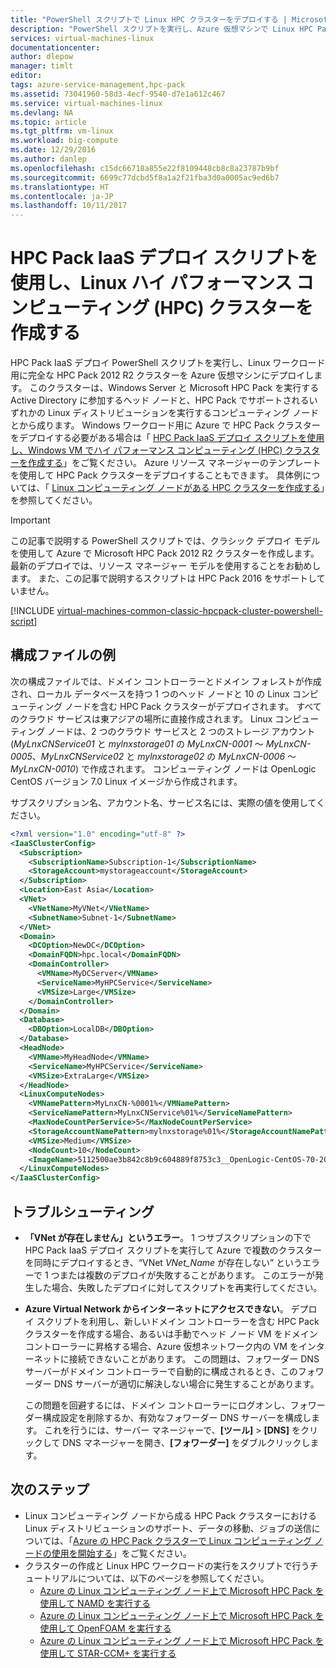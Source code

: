 ```yaml
---
title: "PowerShell スクリプトで Linux HPC クラスターをデプロイする | Microsoft Docs"
description: "PowerShell スクリプトを実行し、Azure 仮想マシンで Linux HPC Pack 2012 R2 クラスターをデプロイします"
services: virtual-machines-linux
documentationcenter: 
author: dlepow
manager: timlt
editor: 
tags: azure-service-management,hpc-pack
ms.assetid: 73041960-58d3-4ecf-9540-d7e1a612c467
ms.service: virtual-machines-linux
ms.devlang: NA
ms.topic: article
ms.tgt_pltfrm: vm-linux
ms.workload: big-compute
ms.date: 12/29/2016
ms.author: danlep
ms.openlocfilehash: c15dc66718a855e22f8109448cb8c8a23787b9bf
ms.sourcegitcommit: 6699c77dcbd5f8a1a2f21fba3d0a0005ac9ed6b7
ms.translationtype: HT
ms.contentlocale: ja-JP
ms.lasthandoff: 10/11/2017
---
```

# <a name="create-a-linux-high-performance-computing-hpc-cluster-with-the-hpc-pack-iaas-deployment-script"></a>HPC Pack IaaS デプロイ スクリプトを使用し、Linux ハイ パフォーマンス コンピューティング (HPC) クラスターを作成する
HPC Pack IaaS デプロイ PowerShell スクリプトを実行し、Linux ワークロード用に完全な HPC Pack 2012 R2 クラスターを Azure 仮想マシンにデプロイします。 このクラスターは、Windows Server と Microsoft HPC Pack を実行する Active Directory に参加するヘッド ノードと、HPC Pack でサポートされるいずれかの Linux ディストリビューションを実行するコンピューティング ノードとから成ります。 Windows ワークロード用に Azure で HPC Pack クラスターをデプロイする必要がある場合は「 [HPC Pack IaaS デプロイ スクリプトを使用し、Windows VM でハイ パフォーマンス コンピューティング (HPC) クラスターを作成する](../../windows/classic/hpcpack-cluster-powershell-script.md?toc=%2fazure%2fvirtual-machines%2fwindows%2fclassic%2ftoc.json)」をご覧ください。 Azure リソース マネージャーのテンプレートを使用して HPC Pack クラスターをデプロイすることもできます。 具体例については、「 [Linux コンピューティング ノードがある HPC クラスターを作成する](https://azure.microsoft.com/documentation/templates/create-hpc-cluster-linux-cn/)」を参照してください。

> [!IMPORTANT] 
> この記事で説明する PowerShell スクリプトでは、クラシック デプロイ モデルを使用して Azure で Microsoft HPC Pack 2012 R2 クラスターを作成します。 最新のデプロイでは、リソース マネージャー モデルを使用することをお勧めします。
> また、この記事で説明するスクリプトは HPC Pack 2016 をサポートしていません。

[!INCLUDE [virtual-machines-common-classic-hpcpack-cluster-powershell-script](../../../../includes/virtual-machines-common-classic-hpcpack-cluster-powershell-script.md)]

## <a name="example-configuration-file"></a>構成ファイルの例
次の構成ファイルでは、ドメイン コントローラーとドメイン フォレストが作成され、ローカル データベースを持つ 1 つのヘッド ノードと 10 の Linux コンピューティング ノードを含む HPC Pack クラスターがデプロイされます。 すべてのクラウド サービスは東アジアの場所に直接作成されます。 Linux コンピューティング ノードは、2 つのクラウド サービスと 2 つのストレージ アカウント (*MyLnxCNService01* と *mylnxstorage01* の *MyLnxCN-0001* ～ *MyLnxCN-0005*、*MyLnxCNService02* と *mylnxstorage02* の *MyLnxCN-0006* ～ *MyLnxCN-0010*) で作成されます。 コンピューティング ノードは OpenLogic CentOS バージョン 7.0 Linux イメージから作成されます。 

サブスクリプション名、アカウント名、サービス名には、実際の値を使用してください。

```Xml
<?xml version="1.0" encoding="utf-8" ?>
<IaaSClusterConfig>
  <Subscription>
    <SubscriptionName>Subscription-1</SubscriptionName>
    <StorageAccount>mystorageaccount</StorageAccount>
  </Subscription>
  <Location>East Asia</Location>  
  <VNet>
    <VNetName>MyVNet</VNetName>
    <SubnetName>Subnet-1</SubnetName>
  </VNet>
  <Domain>
    <DCOption>NewDC</DCOption>
    <DomainFQDN>hpc.local</DomainFQDN>
    <DomainController>
      <VMName>MyDCServer</VMName>
      <ServiceName>MyHPCService</ServiceName>
      <VMSize>Large</VMSize>
    </DomainController>
  </Domain>
  <Database>
    <DBOption>LocalDB</DBOption>
  </Database>
  <HeadNode>
    <VMName>MyHeadNode</VMName>
    <ServiceName>MyHPCService</ServiceName>
    <VMSize>ExtraLarge</VMSize>
  </HeadNode>
  <LinuxComputeNodes>
    <VMNamePattern>MyLnxCN-%0001%</VMNamePattern>
    <ServiceNamePattern>MyLnxCNService%01%</ServiceNamePattern>
    <MaxNodeCountPerService>5</MaxNodeCountPerService>
    <StorageAccountNamePattern>mylnxstorage%01%</StorageAccountNamePattern>
    <VMSize>Medium</VMSize>
    <NodeCount>10</NodeCount>
    <ImageName>5112500ae3b842c8b9c604889f8753c3__OpenLogic-CentOS-70-20150325 </ImageName>
  </LinuxComputeNodes>
</IaaSClusterConfig>
```
## <a name="troubleshooting"></a>トラブルシューティング
* **「VNet が存在しません」というエラー**。 1 つサブスクリプションの下で HPC Pack IaaS デプロイ スクリプトを実行して Azure で複数のクラスターを同時にデプロイするとき、“VNet *VNet\_Name* が存在しない” というエラーで 1 つまたは複数のデプロイが失敗することがあります。
  このエラーが発生した場合、失敗したデプロイに対してスクリプトを再実行してください。
* **Azure Virtual Network からインターネットにアクセスできない**。 デプロイ スクリプトを利用し、新しいドメイン コントローラーを含む HPC Pack クラスターを作成する場合、あるいは手動でヘッド ノード VM をドメイン コントローラーに昇格する場合、Azure 仮想ネットワーク内の VM をインターネットに接続できないことがあります。 この問題は、フォワーダー DNS サーバーがドメイン コントローラーで自動的に構成されるとき、このフォワーダー DNS サーバーが適切に解決しない場合に発生することがあります。
  
    この問題を回避するには、ドメイン コントローラーにログオンし、フォワーダー構成設定を削除するか、有効なフォワーダー DNS サーバーを構成します。 これを行うには、サーバー マネージャーで、**[ツール]** > **[DNS]** をクリックして DNS マネージャーを開き、**[フォワーダー]** をダブルクリックします。

## <a name="next-steps"></a>次のステップ
* Linux コンピューティング ノードから成る HPC Pack クラスターにおける Linux ディストリビューションのサポート、データの移動、ジョブの送信については、「[Azure の HPC Pack クラスターで Linux コンピューティング ノードの使用を開始する](hpcpack-cluster.md)」をご覧ください。
* クラスターの作成と Linux HPC ワークロードの実行をスクリプトで行うチュートリアルについては、以下のページを参照してください。
  * [Azure の Linux コンピューティング ノード上で Microsoft HPC Pack を使用して NAMD を実行する](hpcpack-cluster-namd.md)
  * [Azure の Linux コンピューティング ノード上で Microsoft HPC Pack を使用して OpenFOAM を実行する](hpcpack-cluster-openfoam.md)
  * [Azure の Linux コンピューティング ノード上で Microsoft HPC Pack を使用して STAR-CCM+ を実行する](hpcpack-cluster-starccm.md)

